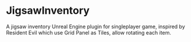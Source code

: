 # JigsawInventory
A jigsaw inventory Unreal Engine plugin for singleplayer game, inspired by Resident Evil which use Grid Panel as Tiles, allow rotating each item.
